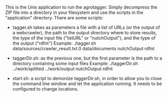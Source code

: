 This is the Unix application to run the agrotagger. Simply decompress the ZIP file into a directory in your filesystem and use the scripts in the "application" directory. 
There are some scripts:

- tagger.sh takes as parameters a file with a list of URLs (or the output of a webcrawler), the path to the output directory where to store results, the type of the input file ("listURL" or "nutchOutput"), and the type of the output ("rdfnt")
Example: ./tagger.sh data/sources/crawler_result.txt.0 data/documents nutchOutput rdfnt

- taggerDir.sh: as the previous one, but the first parameter is the path to a directory containing some input files
Example: ./taggerDir.sh ../work/splitted ../work/output nutchOutput rdfnt
	
- start.sh: a script to demonize taggerDir.sh, in order to allow you to close the command line window and let the application running. It needs to be configured to change locations.
